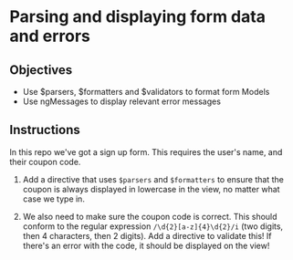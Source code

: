 # Parsing and displaying form data and errors

## Objectives

- Use $parsers, $formatters and $validators to format form Models
- Use ngMessages to display relevant error messages

## Instructions

In this repo we've got a sign up form. This requires the user's name, and their coupon code.

1. Add a directive that uses `$parsers` and `$formatters` to ensure that the coupon is always displayed in lowercase in the view, no matter what case we type in.

2. We also need to make sure the coupon code is correct. This should conform to the regular expression `/\d{2}[a-z]{4}\d{2}/i` (two digits, then 4 characters, then 2 digits). Add a directive to validate this! If there's an error with the code, it should be displayed on the view!
